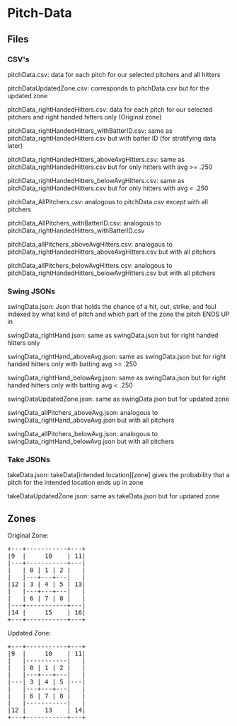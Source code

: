 # Pitch-Data

## Files

### CSV's
pitchData.csv: data for each pitch for our selected pitchers and all hitters

pitchDataUpdatedZone.csv: corresponds to pitchData.csv but for the updated zone

pitchData_rightHandedHitters.csv: data for each pitch for our selected pitchers and right handed hitters only (Original zone) 

pitchData_rightHandedHitters_withBatterID.csv: same as pitchData_rightHandedHitters.csv but with batter ID (for stratifying data later)

pitchData_rightHandedHitters_aboveAvgHitters.csv: same as pitchData_rightHandedHitters.csv but for only hitters with avg >= .250

pitchData_rightHandedHitters_belowAvgHitters.csv: same as pitchData_rightHandedHitters.csv but for only hitters with avg < .250

pitchData_AllPitchers.csv: analogous to pitchData.csv except with all pitchers

pitchData_AllPitchers_withBatterID.csv: analogous to pitchData_rightHandedHitters_withBatterID.csv

pitchData_allPitchers_aboveAvgHitters.csv: analogous to pitchData_rightHandedHitters_aboveAvgHitters.csv but with all pitchers

pitchData_allPitchers_belowAvgHitters.csv: analogous to pitchData_rightHandedHitters_belowAvgHitters.csv but with all pitchers


### Swing JSONs
swingData.json: Json that holds the chance of a hit, out, strike, and foul indexed by what kind of pitch and which part of the 
zone the pitch ENDS UP in 

swingData_rightHand.json: same as swingData.json but for right handed hitters only 

swingData_rightHand_aboveAvg.json: same as swingData.json but for right handed hitters only with batting avg >= .250

swingData_rightHand_belowAvg.json: same as swingData.json but for right handed hitters only with batting avg < .250

swingDataUpdatedZone.json: same as swingData.json but for updated zone

swingData_allPitchers_aboveAvg.json: analogous to swingData_rightHand_aboveAvg.json but with all pitchers

swingData_allPitchers_belowAvg.json: analogous to swingData_rightHand_belowAvg.json but with all pitchers


### Take JSONs
takeData.json: takeData\[intended location\]\[zone\] gives the probability that a pitch for the intended location ends up in zone

takeDataUpdatedZone.json: same as takeData.json but for updated zone

## Zones

Original Zone: <br>
<pre>
+---+-----------+---+ 
|9  |     10    | 11|
|---+-----------+---|
|   | 0 | 1 | 2 |   |
|   |---+---+---|   |
|12 | 3 | 4 | 5 | 13|
|   |---+---+---|   |
|   | 6 | 7 | 8 |   |
|---+-----------+---|
|14 |     15    | 16|
+---+-----------+---+
</pre>

Updated Zone: <br>
<pre>
+---+-----------+---+
|9  |     10    | 11|
|   |-----------|   |
|   | 0 | 1 | 2 |   |
|   |---+---+---|   |
|---| 3 | 4 | 5 |---|
|   |---+---+---|   |
|   | 6 | 7 | 8 |   |
|   |-----------|   |
|12 |     13    | 14|
+---+-----------+---+
</pre>
